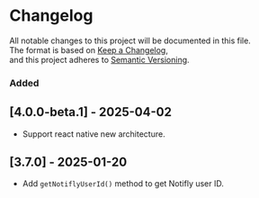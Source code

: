 # Changelog

All notable changes to this project will be documented in this file.  
The format is based on [Keep a Changelog](https://keepachangelog.com/en/1.1.0/),  
and this project adheres to [Semantic Versioning](https://semver.org/spec/v2.0.0.html).

### Added

## [4.0.0-beta.1] - 2025-04-02

- Support react native new architecture.

## [3.7.0] - 2025-01-20

- Add `getNotiflyUserId()` method to get Notifly user ID.
